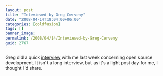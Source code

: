 ```yaml
---
layout: post
title: "Inteviewed by Greg Cerveny"
date: "2008-04-14T18:04:00+06:00"
categories: [coldfusion]
tags: []
banner_image: 
permalink: /2008/04/14/Inteviewed-by-Greg-Cerveny
guid: 2767
---
```


Greg did a quick <a href="http://www.artfulmedium.com/blog/index.cfm/2008/4/14/Ray-Camden-on-Developing-Open-Source-ColdFusion-Applications">interview</a> with me last week concerning open source development. It isn't a long interview, but as it's a light post day for me, I thought I'd share.